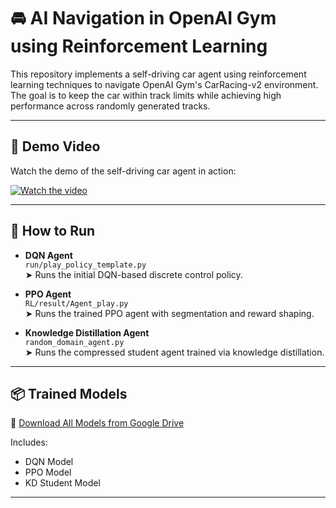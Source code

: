 <!-- 
# Project Ideas on Reinforcement Learning and Supervised Imitation Learning

## Idea 1: Supervised Learning (SL) in Imitation Learning
- [ ] **Objective**: Train an agent to mimic expert behavior using SL.
- **Approach**:
  - [ ] Collect expert demonstrations in the OpenAI Gym car racing environment.
  - [ ] Use these demonstrations to train a supervised model (e.g., neural network) to predict actions based on states.
  - [ ] Evaluate the model’s performance against the expert.

## Idea 2: Reinforcement Learning (RL) for Autonomous Control
- [ ] **Objective**: Develop an RL agent to learn optimal policies through exploration and exploitation.
- **Approach**:
  - [ ] Implement an RL algorithm (e.g., DDPG, PPO) in the car racing environment.
  - [ ] Reward the agent for desirable actions (e.g., staying on track, avoiding collisions).
  - [ ] Incorporate mechanisms to handle mistakes (e.g., adaptive learning rate, replay buffer).

## Idea 3: Combining SL and RL for Enhanced Performance
- [ ] **Objective**: Leverage SL data to improve RL training efficiency and performance.
- **Approach**:
  - [ ] Use SL data to initialize the RL agent’s policy.
  - [ ] Employ batch normalization during RL training using statistics derived from SL data, ensuring they are adapted for RL contexts.
  - [ ] Analyze performance improvements by comparing RL agent’s performance with and without SL data integration.

## Summary
- Each idea builds upon the previous one, allowing for a comparative analysis of learning methods.
- The integration of SL data into RL could offer insights into how imitation learning can enhance the robustness of RL agents. -->


# 🚘 AI Navigation in OpenAI Gym using Reinforcement Learning

This repository implements a self-driving car agent using reinforcement learning techniques to navigate OpenAI Gym's CarRacing-v2 environment. The goal is to keep the car within track limits while achieving high performance across randomly generated tracks.

---

## 🎥 Demo Video

Watch the demo of the self-driving car agent in action:

[![Watch the video](https://stable-baselines3.readthedocs.io/en/master/_static/logo.png)](https://www.youtube.com/watch?v=rFwQDDbYTm4)

---

## 🧪 How to Run

- **DQN Agent**  
  `run/play_policy_template.py`  
  ➤ Runs the initial DQN-based discrete control policy.

- **PPO Agent**  
  `RL/result/Agent_play.py`  
  ➤ Runs the trained PPO agent with segmentation and reward shaping.

- **Knowledge Distillation Agent**  
  `random_domain_agent.py`  
  ➤ Runs the compressed student agent trained via knowledge distillation.

---

## 📦 Trained Models

🔗 [Download All Models from Google Drive](https://drive.google.com/drive/folders/1C7fx1pMZig1eAmuwkWHhjivr-_Ou2DSK?usp=sharing)

Includes:
- DQN Model  
- PPO Model  
- KD Student Model  
---